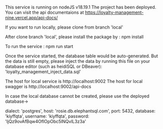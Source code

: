 This service is running on nodeJS v18.19.1 
The project has been deployed. You can visit the api documentaions at https://loyalty-management-nine.vercel.app/api-docs/

If you want to run locally, please clone from branch 'local'

After clone branch 'local', please install the package by : npm install

To run the service : npm run start

Once the service started, the database table would be auto-generated.
But the data is still empty, please inject the data by running this file on your database editor (such as heidiSQL or DBeaver): 
'loyalty_management_inject_data.sql'

The host for local service is http://localhost:9002 
The host for local swagger is http://localhost:9002/api-docs

In case the local database cannot be created, please use the deployed database->

dialect: 'postgres', 
host: 'rosie.db.elephantsql.com', 
port: 5432, 
database: 'kiyffqta', 
username: 'kiyffqta', 
password: 'IjQz9ovAfBqw4OfIOpObc5lNQvlL3z3a'
